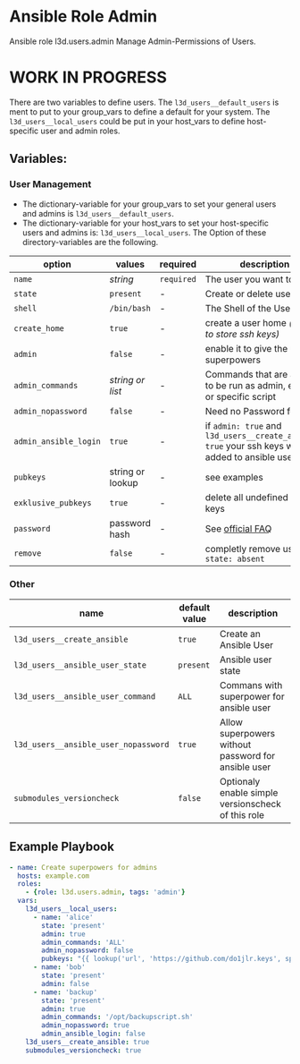 Ansible Role Admin
====================

Ansible role l3d.users.admin Manage Admin-Permissions of Users.

# WORK IN PROGRESS

There are two variables to define users. The ``l3d_users__default_users`` is ment to put to your group_vars to define a default for your system. The ``l3d_users__local_users`` could be put in your host_vars to define host-specific user and admin roles.

 Variables:
-----------

### User Management

+ The dictionary-variable for your group_vars to set your general users and admins is ``l3d_users__default_users``.
+ The dictionary-variable for your host_vars to set your host-specific users and admins is: ``l3d_users__local_users``.
The Option of these directory-variables are the following.

| option | values | required | description |
| ------ | ------ | --- | --- |
| ``name``   | *string* | ``required`` | The user you want to create |
| ``state``  | ``present`` | - | Create or delete user |
| ``shell`` | ``/bin/bash`` | - | The Shell of the User |
| ``create_home`` | ``true`` | - | create a user home *(needed to store ssh keys)* |
| ``admin``  | ``false`` | - | enable it to give the user superpowers |
| ``admin_commands`` | *string or list* | - | Commands that are allows to be run as admin, eg. 'ALL' or specific script |
| ``admin_nopassword`` | ``false`` | - | Need no Password for sudo |
| ``admin_ansible_login`` | ``true`` | - |if ``admin: true`` and ``l3d_users__create_ansible: true`` your ssh keys will be added to ansible user |
| ``pubkeys`` | string or lookup | - | see examples |
| ``exklusive_pubkeys`` | ``true`` | - | delete all undefined ssh keys |
| ``password`` | password hash | - | See [official FAQ](https://docs.ansible.com/ansible/latest/reference_appendices/faq.html#how-do-i-generate-encrypted-passwords-for-the-user-module) |
| ``remove`` | ``false`` | - | completly remove user if ``state: absent`` |

### Other

| name | default value | description |
| ---  | --- | --- |
| ``l3d_users__create_ansible`` | ``true`` | Create an Ansible User |
| ``l3d_users__ansible_user_state`` | ``present`` | Ansible user state |
| ``l3d_users__ansible_user_command`` | ``ALL`` | Commans with superpower for ansible user |
| ``l3d_users__ansible_user_nopassword`` | ``true`` | Allow superpowers without password for ansible user |
| ``submodules_versioncheck`` | ``false`` | Optionaly enable simple versionscheck of this role |

 Example Playbook
-----------------
```yaml
- name: Create superpowers for admins
  hosts: example.com
  roles:
    - {role: l3d.users.admin, tags: 'admin'}
  vars:
    l3d_users__local_users:
      - name: 'alice'
        state: 'present'
        admin: true
        admin_commands: 'ALL'
        admin_nopassword: false
        pubkeys: "{{ lookup('url', 'https://github.com/do1jlr.keys', split_lines=False) }}"
      - name: 'bob'
        state: 'present'
        admin: false
      - name: 'backup'
        state: 'present'
        admin: true
        admin_commands: '/opt/backupscript.sh'
        admin_nopassword: true
        admin_ansible_login: false
    l3d_users__create_ansible: true
    submodules_versioncheck: true
```
